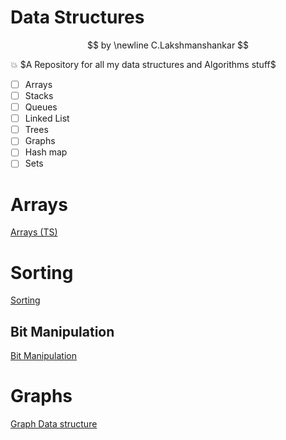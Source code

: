 # Data Structures

$$
by \newline C.Lakshmanshankar
$$

<aside>
💥 $A Repository for all my data structures and  Algorithms stuff$

</aside>

- [ ]  Arrays
- [ ]  Stacks
- [ ]  Queues
- [ ]  Linked List
- [ ]  Trees
- [ ]  Graphs
- [ ]  Hash map
- [ ]  Sets

# Arrays

[Arrays (TS)](Arrays%20(TS).md)

# Sorting

[Sorting](Sorting.md)

## Bit Manipulation

[Bit Manipulation](Bit%20Manipulation.md)

# Graphs

[Graph Data structure](Graph%20Data%20structure.md)

